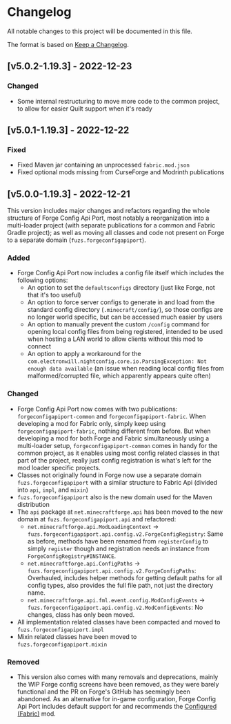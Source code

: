 # Changelog
All notable changes to this project will be documented in this file.

The format is based on [Keep a Changelog].

## [v5.0.2-1.19.3] - 2022-12-23
### Changed
- Some internal restructuring to move more code to the common project, to allow for easier Quilt support when it's ready

## [v5.0.1-1.19.3] - 2022-12-22
### Fixed
- Fixed Maven jar containing an unprocessed `fabric.mod.json`
- Fixed optional mods missing from CurseForge and Modrinth publications

## [v5.0.0-1.19.3] - 2022-12-21
This version includes major changes and refactors regarding the whole structure of Forge Config Api Port, most notably a reorganization into a multi-loader project (with separate publications for a common and Fabric Gradle project); as well as moving all classes and code not present on Forge to a separate domain (`fuzs.forgeconfigapiport`).
### Added
- Forge Config Api Port now includes a config file itself which includes the following options:
  - An option to set the `defaultsconfigs` directory (just like Forge, not that it's too useful)
  - An option to force server configs to generate in and load from the standard config directory (`.minecraft/config/`), so those configs are no longer world specific, but can be accessed much easier by users
  - An option to manually prevent the custom `/config` command for opening local config files from being registered, intended to be used when hosting a LAN world to allow clients without this mod to connect
  - An option to apply a workaround for the `com.electronwill.nightconfig.core.io.ParsingException: Not enough data available` (an issue when reading local config files from malformed/corrupted file, which apparently appears quite often)
### Changed
- Forge Config Api Port now comes with two publications: `forgeconfigapiport-common` and `forgeconfigapiport-fabric`. When developing a mod for Fabric only, simply keep using `forgeconfigapiport-fabric`, nothing different from before. But when developing a mod for both Forge and Fabric simultaneously using a multi-loader setup, `forgeconfigapiport-common` comes in handy for the common project, as it enables using most config related classes in that part of the project, really just config registration is what's left for the mod loader specific projects.
- Classes not originally found in Forge now use a separate domain `fuzs.forgeconfigapiport` with a similar structure to Fabric Api (divided into `api`, `impl`, and `mixin`)
- `fuzs.forgeconfigapiport` also is the new domain used for the Maven distribution
- The `api` package at `net.minecraftforge.api` has been moved to the new domain at `fuzs.forgeconfigapiport.api` and refactored:
  - `net.minecraftforge.api.ModLoadingContext` -> `fuzs.forgeconfigapiport.api.config.v2.ForgeConfigRegistry`: Same as before, methods have been renamed from `registerConfig` to simply `register` though and registration needs an instance from `ForgeConfigRegistry#INSTANCE`.
  - `net.minecraftforge.api.ConfigPaths` -> `fuzs.forgeconfigapiport.api.config.v2.ForgeConfigPaths`: Overhauled, includes helper methods for getting default paths for all config types, also provides the full file path, not just the directory name.
  - `net.minecraftforge.api.fml.event.config.ModConfigEvents` -> `fuzs.forgeconfigapiport.api.config.v2.ModConfigEvents`: No changes, class has only been moved.
- All implementation related classes have been compacted and moved to `fuzs.forgeconfigapiport.impl`
- Mixin related classes have been moved to `fuzs.forgeconfigapiport.mixin`
### Removed
- This version also comes with many removals and deprecations, mainly the WIP Forge config screens have been removed, as they were barely functional and the PR on Forge's GitHub has seemingly been abandoned. As an alternative for in-game configuration, Forge Config Api Port includes default support for and recommends the [Configured (Fabric)](https://www.curseforge.com/minecraft/mc-mods/configured-fabric) mod.

[Keep a Changelog]: https://keepachangelog.com/en/1.0.0/
[Configured]: https://www.curseforge.com/minecraft/mc-mods/configured-fabric